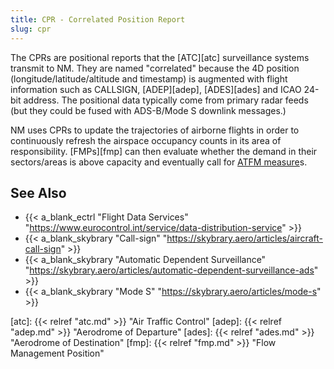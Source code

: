 ```yaml
---
title: CPR - Correlated Position Report
slug: cpr
---
```


The CPRs are positional reports that the [ATC][atc] surveillance systems transmit to NM.
They are named "correlated" because the 4D position (longitude/latitude/altitude and timestamp)
is augmented with flight information such as CALLSIGN, [ADEP][adep],
[ADES][ades] and ICAO 24-bit address.
The positional data typically come from primary radar feeds (but they could be fused
with ADS-B/Mode S downlink messages.)

NM uses CPRs to update the trajectories of airborne flights in order to continuously
refresh the airspace occupancy counts in its area of responsibility.
[FMPs][fmp] can then evaluate whether the demand in their sectors/areas is above
capacity and eventually call for [ATFM measure](/definition/atfm-measure/)s.


## See Also

* {{< a_blank_ectrl "Flight Data Services" "https://www.eurocontrol.int/service/data-distribution-service" >}}
* {{< a_blank_skybrary "Call-sign" "https://skybrary.aero/articles/aircraft-call-sign" >}}
* {{< a_blank_skybrary "Automatic Dependent Surveillance" "https://skybrary.aero/articles/automatic-dependent-surveillance-ads" >}}
* {{< a_blank_skybrary "Mode S" "https://skybrary.aero/articles/mode-s" >}}




[atc]: {{< relref "atc.md" >}} "Air Traffic Control"
[adep]: {{< relref "adep.md" >}} "Aerodrome of Departure"
[ades]: {{< relref "ades.md" >}} "Aerodrome of Destination"
[fmp]: {{< relref "fmp.md" >}} "Flow Management Position"
